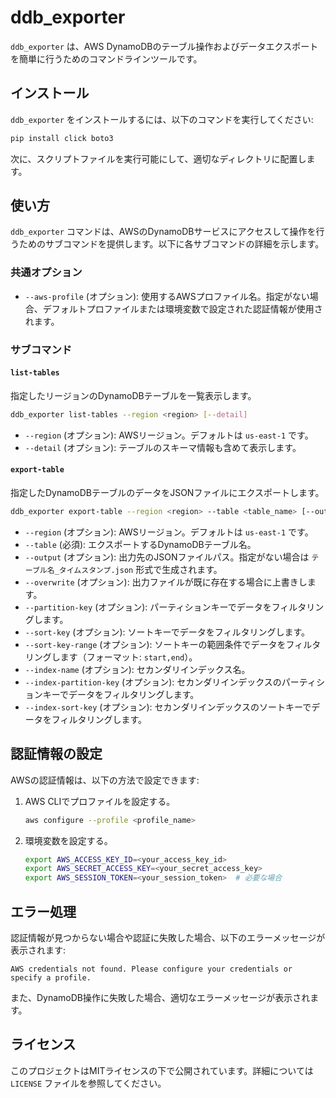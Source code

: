 # ddb_exporter

`ddb_exporter` は、AWS DynamoDBのテーブル操作およびデータエクスポートを簡単に行うためのコマンドラインツールです。

## インストール

`ddb_exporter` をインストールするには、以下のコマンドを実行してください:

```bash
pip install click boto3
```

次に、スクリプトファイルを実行可能にして、適切なディレクトリに配置します。

## 使い方

`ddb_exporter` コマンドは、AWSのDynamoDBサービスにアクセスして操作を行うためのサブコマンドを提供します。以下に各サブコマンドの詳細を示します。

### 共通オプション

- `--aws-profile` (オプション): 使用するAWSプロファイル名。指定がない場合、デフォルトプロファイルまたは環境変数で設定された認証情報が使用されます。

### サブコマンド

#### `list-tables`

指定したリージョンのDynamoDBテーブルを一覧表示します。

```bash
ddb_exporter list-tables --region <region> [--detail]
```

- `--region` (オプション): AWSリージョン。デフォルトは `us-east-1` です。
- `--detail` (オプション): テーブルのスキーマ情報も含めて表示します。

#### `export-table`

指定したDynamoDBテーブルのデータをJSONファイルにエクスポートします。

```bash
ddb_exporter export-table --region <region> --table <table_name> [--output <output_file>] [--overwrite] [--partition-key <key>] [--sort-key <key>] [--sort-key-range <start,end>] [--index-name <index_name>] [--index-partition-key <key>] [--index-sort-key <key>]
```

- `--region` (オプション): AWSリージョン。デフォルトは `us-east-1` です。
- `--table` (必須): エクスポートするDynamoDBテーブル名。
- `--output` (オプション): 出力先のJSONファイルパス。指定がない場合は `テーブル名_タイムスタンプ.json` 形式で生成されます。
- `--overwrite` (オプション): 出力ファイルが既に存在する場合に上書きします。
- `--partition-key` (オプション): パーティションキーでデータをフィルタリングします。
- `--sort-key` (オプション): ソートキーでデータをフィルタリングします。
- `--sort-key-range` (オプション): ソートキーの範囲条件でデータをフィルタリングします（フォーマット: `start,end`）。
- `--index-name` (オプション): セカンダリインデックス名。
- `--index-partition-key` (オプション): セカンダリインデックスのパーティションキーでデータをフィルタリングします。
- `--index-sort-key` (オプション): セカンダリインデックスのソートキーでデータをフィルタリングします。

## 認証情報の設定

AWSの認証情報は、以下の方法で設定できます:

1. AWS CLIでプロファイルを設定する。
    ```bash
    aws configure --profile <profile_name>
    ```
2. 環境変数を設定する。
    ```bash
    export AWS_ACCESS_KEY_ID=<your_access_key_id>
    export AWS_SECRET_ACCESS_KEY=<your_secret_access_key>
    export AWS_SESSION_TOKEN=<your_session_token>  # 必要な場合
    ```

## エラー処理

認証情報が見つからない場合や認証に失敗した場合、以下のエラーメッセージが表示されます:

```
AWS credentials not found. Please configure your credentials or specify a profile.
```

また、DynamoDB操作に失敗した場合、適切なエラーメッセージが表示されます。

## ライセンス

このプロジェクトはMITライセンスの下で公開されています。詳細については `LICENSE` ファイルを参照してください。

